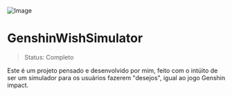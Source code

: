 

![Image](https://imgur.com/L0OuBEB)


<h1>GenshinWishSimulator</h1>

>Status: Completo

Este é um projeto pensado e desenvolvido por mim, feito com o intúito de ser um simulador para os usuários fazerem "desejos", igual ao jogo Genshin impact.
